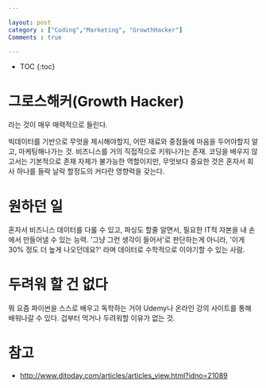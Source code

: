 ```yaml
---

layout: post
category : ["Coding","Marketing", "GrowthHacker"]
Comments : true

---
```



* TOC 
{:toc}



# 그로스해커(Growth Hacker)

라는 것이 매우 매력적으로 들린다.

빅데이터를 기반으로 무엇을 제시해야할지, 어떤 재료와 중점들에 마음을 두어야할지 알고, 마케팅해나가는 것. 비즈니스를 거의 직접적으로 키워나가는 존재.
코딩을 배우지 않고서는 기본적으로 존재 자체가 불가능한 역할이지만, 무엇보다 중요한 것은 혼자서 회사 하나를 들락 날락 할정도의 <span class=blue>커다란 영향력을 갖는다.</span>


# 원하던 일

혼자서 비즈니스 데이터를 다룰 수 있고, 파싱도 할줄 알면서, 필요한 IT적 자본을 내 손에서 만들어낼 수 있는 능력. 
'그냥 그런 생각이 들어서'로 판단하는게 아니라,
'이게 30% 정도 더 높게 나오던데요?' 라며 데이터로 수학적으로 이야기할 수 있는 사람.

# 두려워 할 건 없다

뭐 요즘 파이썬을 스스로 배우고 <imp>독학</imp>하는 거야 Udemy나 온라인 강의 사이트를 통해 배워나갈 수 있다. 겁부터 먹거나 두려워할 이유가 없는 것.



# 참고

* http://www.ditoday.com/articles/articles_view.html?idno=21089